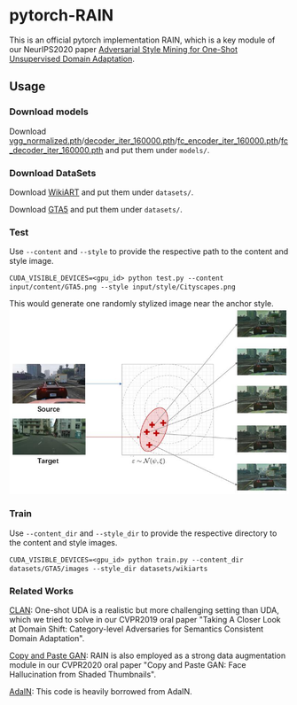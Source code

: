 # pytorch-RAIN

This is an official pytorch implementation RAIN, which is a key module of our NeurIPS2020 paper [Adversarial Style Mining for One-Shot Unsupervised Domain Adaptation](https://proceedings.neurips.cc/paper/2020/hash/ed265bc903a5a097f61d3ec064d96d2e-Abstract.html).


## Usage

### Download models
Download [vgg_normalized.pth](https://drive.google.com/file/d/1EwhOhRSRxDfGebTyMAFMLxZgd-fztc9o/view?usp=sharing)/[decoder_iter_160000.pth](https://drive.google.com/file/d/1p56j29T2B-q2LAEpiwwW3ahlkEep0yNq/view?usp=sharing)/[fc_encoder_iter_160000.pth](https://drive.google.com/file/d/1MzeG28skoWdcjjc0DbmYj4iPbnZbbfDm/view?usp=sharing)/[fc_decoder_iter_160000.pth](https://drive.google.com/file/d/1xrkpSPljeGJvhBYQbL8yLiOIRmWGxBc0/view?usp=sharing) and put them under `models/`.

### Download DataSets
Download [WikiART](https://storage.googleapis.com/kagglesdsdata/competitions/5127/868727/train.zip?GoogleAccessId=web-data@kaggle-161607.iam.gserviceaccount.com&Expires=1607156836&Signature=WyHDcxlognSXjpF0nYeRMMUGzdn%2B0n6knOT3I%2BygltsMFfSoT2AoWBP4Swaaacs6j9J7vpG3SiYTskH90POT6olz1FNsBO3pd0YKPyRTNb6%2BpoTXZTe5p2GHXP3l7FF6CryIu8yzGUErDEHnky0ZHQ23riSVJG%2F95JikmY9xdXhbKZqD7I%2Bktoup8T1r%2BhgGtayZAXRaerhTwhekYPMQKvIUQvdWedvEyAqo5%2BouUiM8KTKfuTcsnZ1a4H7Q0IYIJMMk5nbuoy5z80gqUGhBf8kI17RSTEpOY7q4Gz5lU66rCtjElvjGSHsgWdfGcqSxQ2zD2%2B%2FSHMCzcFHViC1oBQ%3D%3D&response-content-disposition=attachment%3B+filename%3Dtrain.zip) and put them under `datasets/`.

Download [GTA5](https://download.visinf.tu-darmstadt.de/data/from_games/) and put them under `datasets/`.


### Test
Use `--content` and `--style` to provide the respective path to the content and style image.
```
CUDA_VISIBLE_DEVICES=<gpu_id> python test.py --content input/content/GTA5.png --style input/style/Cityscapes.png
```

This would generate one randomly stylized image near the anchor style.
![](https://github.com/RoyalVane/ASM/blob/main/RAIN/RAIN_anchored_sampling.jpg)

### Train
Use `--content_dir` and `--style_dir` to provide the respective directory to the content and style images.
```
CUDA_VISIBLE_DEVICES=<gpu_id> python train.py --content_dir datasets/GTA5/images --style_dir datasets/wikiarts
```

### Related Works
[CLAN](https://github.com/RoyalVane/CLAN): One-shot UDA is a realistic but more challenging setting than UDA, which we tried to solve in our CVPR2019 oral paper "Taking A Closer Look at Domain Shift: Category-level Adversaries for Semantics Consistent Domain Adaptation".

[Copy and Paste GAN](https://openaccess.thecvf.com/content_CVPR_2020/papers/Zhang_Copy_and_Paste_GAN_Face_Hallucination_From_Shaded_Thumbnails_CVPR_2020_paper.pdf): RAIN is also employed as a strong data augmentation module in our CVPR2020 oral paper "Copy and Paste GAN: Face Hallucination from Shaded Thumbnails".

[AdaIN](https://github.com/xunhuang1995/AdaIN-style): This code is heavily borrowed from AdaIN.
